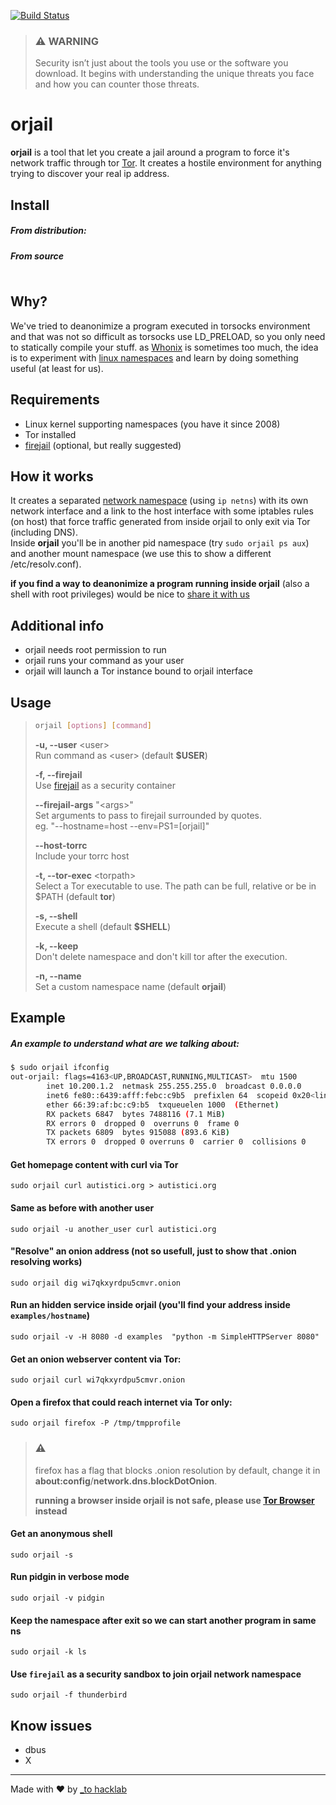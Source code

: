 [![Build Status](https://travis-ci.org/orjail/orjail.svg?branch=master)](https://travis-ci.org/orjail/orjail)

> ### :warning: WARNING
> Security isn’t just about the tools you use or the software you download. It begins with understanding the unique threats you face and how you can counter those threats.

# orjail
**orjail** is a tool that let you create a jail around a program to force it's network traffic through tor [Tor](https://www.torproject.org/). 
It creates a hostile environment for anything trying to discover your real ip address.


## Install
##### From distribution:


##### From source
```

```

## Why?
We've tried to deanonimize a program executed in torsocks environment and that was not so difficult as torsocks use LD_PRELOAD, so you only need to statically compile your stuff.
as [Whonix](https://www.whonix.org/) is sometimes too much, the idea is to experiment with [linux namespaces](http://man7.org/linux/man-pages/man7/namespaces.7.html) and learn by doing something useful (at least for us).

## Requirements
- Linux kernel supporting namespaces (you have it since 2008)
- Tor installed
- [firejail](https://firejail.wordpress.com/) (optional, but really suggested)

## How it works
It creates a separated [network namespace](https://en.wikipedia.org/wiki/Linux_namespaces#Network_(net)) (using `ip netns`) with its own network
interface and a link to the host interface with some iptables rules (on host)
that force traffic generated from inside orjail to only exit via Tor (including DNS).  
Inside **orjail** you'll be in another pid namespace (try `sudo orjail ps aux`) and another mount namespace (we use this to show a different /etc/resolv.conf).  

**if you find a way to deanonimize a program running inside orjail** (also a shell with root privileges) would be nice to [share it with us](https://github.com/orjail/orjail/issues)


## Additional info
- orjail needs root permission to run
- orjail runs your command as your user
- orjail will launch a Tor instance bound to orjail interface

## Usage
> ```bash
> orjail [options] [command]
> ```
> **-u, --user** \<user>  
> Run command as \<user> (default **$USER**)
>
> **-f, --firejail**  
> Use [firejail](https://firejail.wordpress.com) as a security container
>
> **--firejail-args** "\<args>"  
> Set arguments to pass to firejail surrounded by quotes.  
> eg. "--hostname=host --env=PS1=[orjail]"
>
>
> **--host-torrc**  
> Include your torrc host
>
> **-t, --tor-exec** \<torpath>  
> Select a Tor executable to use. The path can be full, relative or be in $PATH (default **tor**)
>
> **-s, --shell**  
> Execute a shell (default **$SHELL**)
>
>
> **-k, --keep**  
> Don't delete namespace and don't kill tor after the execution.
>
> **-n, --name <name>**  
> Set a custom namespace name (default **orjail**)

## Example

##### An example to understand what are we talking about:
```bash
$ sudo orjail ifconfig
out-orjail: flags=4163<UP,BROADCAST,RUNNING,MULTICAST>  mtu 1500
        inet 10.200.1.2  netmask 255.255.255.0  broadcast 0.0.0.0
        inet6 fe80::6439:afff:febc:c9b5  prefixlen 64  scopeid 0x20<link>
        ether 66:39:af:bc:c9:b5  txqueuelen 1000  (Ethernet)
        RX packets 6847  bytes 7488116 (7.1 MiB)
        RX errors 0  dropped 0  overruns 0  frame 0
        TX packets 6809  bytes 915088 (893.6 KiB)
        TX errors 0  dropped 0 overruns 0  carrier 0  collisions 0
```

#### Get homepage content with curl via Tor
`sudo orjail curl autistici.org > autistici.org `

#### Same as before with another user
`sudo orjail -u another_user curl autistici.org`

#### "Resolve" an onion address (not so usefull, just to show that .onion resolving works)
`sudo orjail dig wi7qkxyrdpu5cmvr.onion`

#### Run an hidden service inside orjail (you'll find your address inside `examples/hostname`)
`sudo orjail -v -H 8080 -d examples  "python -m SimpleHTTPServer 8080" `

#### Get an onion webserver content via Tor:
`sudo orjail curl wi7qkxyrdpu5cmvr.onion`

#### Open a firefox that could reach internet via Tor only:
`sudo orjail firefox -P /tmp/tmpprofile`

> ### :warning:
> firefox has a flag that blocks .onion resolution by default, change it in **about:config**/**network.dns.blockDotOnion**.  
>
> **running a browser inside orjail is not safe, please use [Tor Browser](https://www.torproject.org/projects/torbrowser.html.en) instead**

#### Get an anonymous shell
`sudo orjail -s`

#### Run pidgin in verbose mode
`sudo orjail -v pidgin`

#### Keep the namespace after exit so we can start another program in same ns 
`sudo orjail -k ls`

#### Use `firejail` as a security sandbox to join orjail network namespace
`sudo orjail -f thunderbird`

## Know issues
- dbus
- X


---
Made with  :heart: by [_to hacklab](https://autistici.org/underscore)
